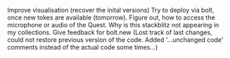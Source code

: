 Improve visualisation (recover the inital versions)
Try to deploy via bolt, once new tokes are available (tomorrow).
Figure out, how to access the microphone or audio of the Quest.
Why is this stackblitz not appearing in my collections.
Give feedback for bolt.new (Lost track of last changes, could not restore previous version of the code. Added '...unchanged code' comments instead of the actual code some times...)
